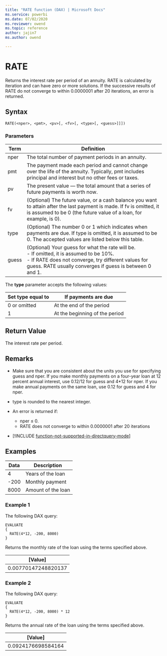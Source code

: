 ```yaml
---
title: "RATE function (DAX) | Microsoft Docs"
ms.service: powerbi
ms.date: 07/02/2020
ms.reviewer: owend
ms.topic: reference
author: jajin7
ms.author: owend

---
```


# RATE

Returns the interest rate per period of an annuity. RATE is calculated by iteration and can have zero or more solutions. If the successive results of RATE do not converge to within 0.0000001 after 20 iterations, an error is returned.

## Syntax

```dax
RATE(<nper>, <pmt>, <pv>[, <fv>[, <type>[, <guess>]]])
```

### Parameters

|Term|Definition|  
|--------|--------------|  
|nper|The total number of payment periods in an annuity.|
|pmt|The payment made each period and cannot change over the life of the annuity. Typically, pmt includes principal and interest but no other fees or taxes.|
|pv|The present value — the total amount that a series of future payments is worth now.|
|fv|(Optional) The future value, or a cash balance you want to attain after the last payment is made. If fv is omitted, it is assumed to be 0 (the future value of a loan, for example, is 0).|
|type|(Optional) The number 0 or 1 which indicates when payments are due. If type is omitted, it is assumed to be 0. The accepted values are listed below this table.|
|guess|(Optional) Your guess for what the rate will be. <br/> - If omitted, it is assumed to be 10%. <br/> - If RATE does not converge, try different values for guess. RATE usually converges if guess is between 0 and 1.|

The **type** parameter accepts the following values:

| **Set type equal to** | **If payments are due**        |
| --------------------- | ------------------------------ |
| 0 or omitted          | At the end of the period       |
| 1                     | At the beginning of the period |

## Return Value

The interest rate per period.

## Remarks

- Make sure that you are consistent about the units you use for specifying guess and nper. If you make monthly payments on a four-year loan at 12 percent annual interest, use 0.12/12 for guess and 4*12 for nper. If you make annual payments on the same loan, use 0.12 for guess and 4 for nper.

- type is rounded to the nearest integer.

- An error is returned if:
  - nper ≤ 0.
  - RATE does not converge to within 0.0000001 after 20 iterations

- [!INCLUDE [function-not-supported-in-directquery-mode](includes/function-not-supported-in-directquery-mode.md)]

## Examples

| **Data** | **Description**    |
| -------- | ------------------ |
| 4        | Years of the loan  |
| -200    | Monthly payment    |
| 8000     | Amount of the loan |

### Example 1

The following DAX query:

```dax
EVALUATE
{
  RATE(4*12, -200, 8000)
}
```

Returns the monthly rate of the loan using the terms specified above.

| **[Value]**       |
| ------------------- |
| 0.00770147248820137 |

### Example 2

The following DAX query:

```dax
EVALUATE
{
  RATE(4*12, -200, 8000) * 12
}
```

Returns the annual rate of the loan using the terms specified above.

| **[Value]**      |
| ------------------ |
| 0.0924176698584164 |
